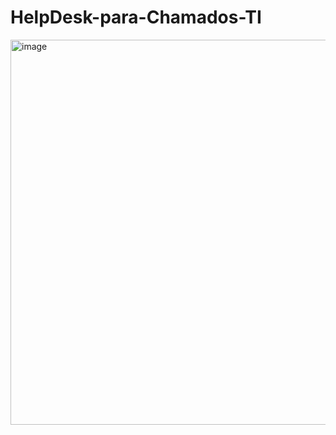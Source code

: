 # HelpDesk-para-Chamados-TI
<img width="1355" height="616" alt="image" src="https://github.com/user-attachments/assets/a3eb4a2e-8de5-483c-8e8b-d470bf99aedc" />
